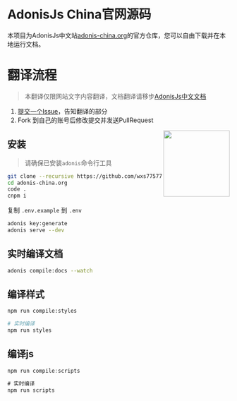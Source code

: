 # AdonisJs China官网源码


本项目为AdonisJs中文站[adonis-china.org](http://adonis-china.org)的官方仓库，您可以自由下载并在本地运行文档。

# 翻译流程
> 本翻译仅限网站文字内容翻译，文档翻译请移步[AdonisJs中文文档](https://github.com/wxs77577/docs/tree/4.1-zh)
1. [提交一个Issue](https://github.com/wxs77577/adonis-china.org/issues/new)，告知翻译的部分
2. Fork 到自己的账号后修改提交并发送PullRequest

<img src="https://res.cloudinary.com/adonisjs/image/upload/q_100/v1497112678/adonis-purple_pzkmzt.svg" width="150px" align="right">

## 安装
> 请确保已安装`adonis`命令行工具

```bash
git clone --recursive https://github.com/wxs77577/adonis-china.org.git
cd adonis-china.org
code .
cnpm i
```

复制 `.env.example` 到 `.env`

```bash
adonis key:generate
adonis serve --dev
```

## 实时编译文档

```bash
adonis compile:docs --watch
```

## 编译样式


```bash
npm run compile:styles

# 实时编译
npm run styles
```

## 编译js

```js
npm run compile:scripts

# 实时编译
npm run scripts
```
